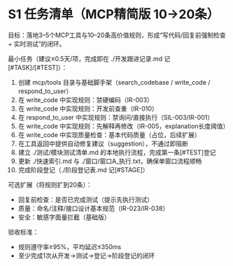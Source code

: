 # S1 任务清单（MCP精简版 10→20条）

目标：落地3–5个MCP工具与10–20条高价值规则，形成“写代码/回复前强制检查 + 实时测试”的闭环。

最小任务（建议≤0.5天/项，完成即在 ./开发跟进记录.md 记[#TASK]/[#TEST]）：
1. 创建 mcp/tools 目录与基础脚手架（search_codebase / write_code / respond_to_user）
2. 在 write_code 中实现规则：禁硬编码（IR-003）
3. 在 write_code 中实现规则：开发前查重（IR-010）
4. 在 respond_to_user 中实现规则：禁询问/直接执行（SIL-003/IR-001）
5. 在 write_code 中实现规则：先解释再修改（IR-005，explanation长度阈值）
6. 在 write_code 中实现质量检查：基本代码质量（占位，后续扩展）
7. 在工具返回中提供自动修复建议（suggestion），不通过即阻断
8. 建立 ./测试/模块测试清单.md 的本地执行流程，完成第一条[#TEST]登记
9. 更新 ./快速索引.md 与 ./窗口/窗口A_执行.txt，确保单窗口流程顺畅
10. 完成阶段登记（./阶段登记表.md 记[#STAGE]）

可选扩展（将规则扩到20条）：
- 回复前检查：是否已完成测试（提示先执行测试）
- 质量：命名/注释/接口设计基本规范（IR-023/IR-038）
- 安全：敏感字面量拦截（基础版）

验收标准：
- 规则遵守率≥95%，平均延迟≤350ms
- 至少完成1次从开发→测试→登记→阶段登记的闭环
